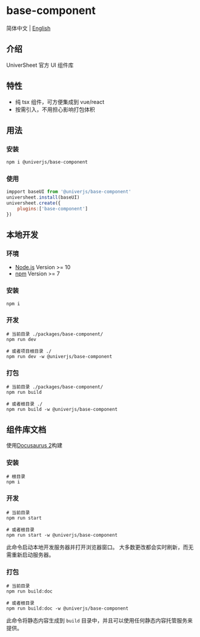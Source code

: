 # base-component

简体中文 | [English](./README.md)

## 介绍

UniverSheet 官方 UI 组件库

## 特性

-   纯 tsx 组件，可方便集成到 vue/react
-   按需引入，不用担心影响打包体积

## 用法

### 安装

```bash
npm i @univerjs/base-component
```

### 使用

```js
impport baseUI from '@univerjs/base-component'
universheet.install(baseUI)
universheet.create({
    plugins:['base-component']
})
```

## 本地开发

### 环境

-   [Node.js](https://nodejs.org/en/) Version >= 10
-   [npm](https://www.npmjs.com/) Version >= 7

### 安装

```
npm i
```

### 开发

```
# 当前目录 ./packages/base-component/
npm run dev

# 或者项目根目录 ./
npm run dev -w @univerjs/base-component
```

### 打包

```
# 当前目录 ./packages/base-component/
npm run build

# 或者根目录 ./
npm run build -w @univerjs/base-component
```

## 组件库文档

使用[Docusaurus 2](https://docusaurus.io/)构建

### 安装

```console
# 根目录
npm i
```

### 开发

```console
# 当前目录
npm run start

# 或者根目录
npm run start -w @univerjs/base-component
```

此命令启动本地开发服务器并打开浏览器窗口。 大多数更改都会实时刷新，而无需重新启动服务器。

### 打包

```console
# 当前目录
npm run build:doc

# 或者根目录
npm run build:doc -w @univerjs/base-component
```

此命令将静态内容生成到 `build` 目录中，并且可以使用任何静态内容托管服务来提供。
